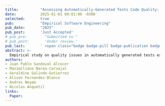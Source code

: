```yaml
---
title:          "Assessing Automatically-Generated Tests Code Quality: Beyond Traditional Test Smells (just accepted)"
date:           2025-01-01 00:01:00 -0300
selected:       true
pub:            "Empirical Software Engineering"
pub_date:       "2025"
pub_post:       'Just Accepted'
# pub_pre:        "Submitted to "
# pub_post:       'Under review.'
pub_last:       ' <span class="badge badge-pill badge-publication badge-success">Q1</span>'
abstract: >-
  Empirical study on quality issues in automatically generated tests extending beyond classical test-smell taxonomies.
authors:
- Juan Pablo Sandoval Alcocer
- Maximiliano Narea-Carvajal
- Geraldine Galindo-Gutierrez
- Alison Fernandez-Blanco
- Andres Neyem
- Nicolas Anquetil
links:
  Paper: 
---
```

